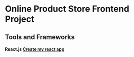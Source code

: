 # Online Product Store Frontend Project
## Tools and Frameworks
#### React.js [Create my react app](https://reactjs.org/docs/create-a-new-react-app.html)


